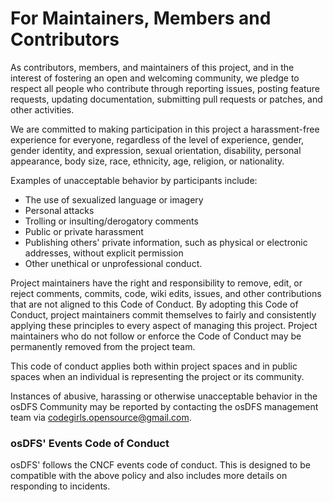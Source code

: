 # For Maintainers, Members and Contributors

As contributors, members, and maintainers of this project, and in the interest of fostering an open and welcoming community, we pledge to respect all people who contribute through reporting issues, posting feature requests, updating documentation, submitting pull requests or patches, and other activities.

We are committed to making participation in this project a harassment-free experience for everyone, regardless of the level of experience, gender, gender identity, and expression, sexual orientation, disability, personal appearance, body size, race, ethnicity, age, religion, or nationality.

Examples of unacceptable behavior by participants include:

* The use of sexualized language or imagery
* Personal attacks
* Trolling or insulting/derogatory comments
* Public or private harassment
* Publishing others' private information, such as physical or electronic addresses, without explicit permission
* Other unethical or unprofessional conduct.

Project maintainers have the right and responsibility to remove, edit, or reject comments, commits, code, wiki edits, issues, and other contributions that are not aligned to this Code of Conduct. By adopting this Code of Conduct, project maintainers commit themselves to fairly and consistently applying these principles to every aspect of managing this project. Project maintainers who do not follow or enforce the Code of Conduct may be permanently removed from the project team. 

This code of conduct applies both within project spaces and in public spaces when an individual is representing the project or its community.

 Instances of abusive, harassing or otherwise unacceptable behavior in the osDFS Community may be reported by contacting the osDFS management team via codegirls.opensource@gmail.com.

### osDFS' Events Code of Conduct

osDFS' follows the CNCF events code of conduct. This is designed to be compatible with the above policy and also includes more details on responding to incidents.



